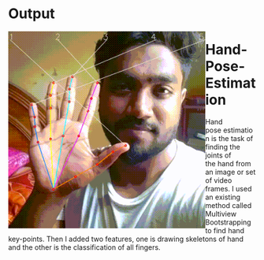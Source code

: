 # Output
<img align="left" alt="GIF" src="https://github.com/AbidHasanPiash/Hand-Pose-Estimation/blob/main/output_gif.gif" width="400px">

# Hand-Pose-Estimation
Hand pose estimation is the task of finding the joints of the hand from an image or set of video frames.
I used an existing method called Multiview Bootstrapping to find hand key-points. Then I added two features, one is drawing skeletons of hand and the other is the classification of all fingers. 
